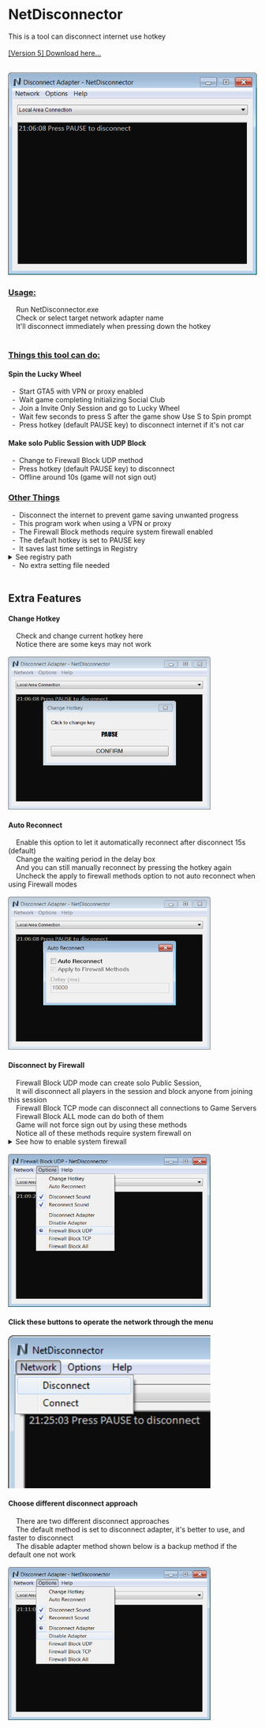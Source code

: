 # NetDisconnector
This is a tool can disconnect internet use hotkey<br>
<br>
[<ins>[Version 5] Download here...</ins>](https://github.com/Barracuda10/NetDisconnector/releases/download/1.4/NetDisconnector.exe)<br>
<!--[<ins>Download newer but not yet release version here...</ins>](https://raw.githubusercontent.com/Barracuda10/NetDisconnector/master/NetDisconnector/x64/Release/NetDisconnector.exe)<br>-->
<br>
<img src="https://raw.githubusercontent.com/Barracuda10/others/master/NetDisconnector/netdisconnector_main.png"><br>
<h3><ins>Usage:</ins></h3>
&nbsp;&nbsp;&nbsp;&nbsp;Run NetDisconnector.exe<br>
&nbsp;&nbsp;&nbsp;&nbsp;Check or select target network adapter name<br>
&nbsp;&nbsp;&nbsp;&nbsp;It'll disconnect immediately when pressing down the hotkey<br>
<br>
<h3><ins>Things this tool can do:</ins></h3>
<h4>Spin the Lucky Wheel</h4>
&nbsp;&nbsp;-&nbsp;&nbsp;Start GTA5 with VPN or proxy enabled<br>
&nbsp;&nbsp;-&nbsp;&nbsp;Wait game completing Initializing Social Club<br>
&nbsp;&nbsp;-&nbsp;&nbsp;Join a Invite Only Session and go to Lucky Wheel<br>
&nbsp;&nbsp;-&nbsp;&nbsp;Wait few seconds to press S after the game show Use S to Spin prompt<br>
&nbsp;&nbsp;-&nbsp;&nbsp;Press hotkey (default PAUSE key) to disconnect internet if it's not car<br>
<!--&nbsp;&nbsp;&nbsp;&nbsp;&nbsp;* Notice this method doesn't work very well now, consider wait 4.65 seconds instead<br>-->
<!--&nbsp;&nbsp;&nbsp;&nbsp;&nbsp;* Wait 4.65 seconds also work<br>-->
<!--&nbsp;&nbsp;&nbsp;&nbsp;&nbsp;* Another way to get more chance is to use the left stick of the controller<br>-->
<!--<h4>Make solo Public Session</h4>
&nbsp;&nbsp;-&nbsp;&nbsp;Press hotkey (default PAUSE key) to disconnect<br>
&nbsp;&nbsp;-&nbsp;&nbsp;Offline around 12s (count the reconnecting time)<br>
&nbsp;&nbsp;&nbsp;&nbsp;&nbsp;* This 12s count the reconnecting time, it means this time must subtract around 3s reconnecting time<br>
&nbsp;&nbsp;&nbsp;&nbsp;&nbsp;* Game will force sign out after offline 15s<br>-->
<h4>Make solo Public Session with UDP Block</h4>
&nbsp;&nbsp;-&nbsp;&nbsp;Change to Firewall Block UDP method<br>
&nbsp;&nbsp;-&nbsp;&nbsp;Press hotkey (default PAUSE key) to disconnect<br>
&nbsp;&nbsp;-&nbsp;&nbsp;Offline around 10s (game will not sign out)<br>
<h3><ins>Other Things</ins></h3>
&nbsp;&nbsp;-&nbsp;&nbsp;Disconnect the internet to prevent game saving unwanted progress<br>
&nbsp;&nbsp;-&nbsp;&nbsp;This program work when using a VPN or proxy<br>
&nbsp;&nbsp;-&nbsp;&nbsp;The Firewall Block methods require system firewall enabled<br>
&nbsp;&nbsp;-&nbsp;&nbsp;The default hotkey is set to PAUSE key<br>
&nbsp;&nbsp;-&nbsp;&nbsp;It saves last time settings in Registry<details><summary>See registry path</summary>
&nbsp;&nbsp;-&nbsp;&nbsp;HKEY_CURRENT_USER\Software\NetDisconnector\NetDisconnector\Settings<br>
</details>
&nbsp;&nbsp;-&nbsp;&nbsp;No extra setting file needed<br>
<br>
<h2>Extra Features</h2>
<h4>Change Hotkey</h4>
&nbsp;&nbsp;&nbsp;&nbsp;Check and change current hotkey here<br>
&nbsp;&nbsp;&nbsp;&nbsp;Notice there are some keys may not work<br>
<br>
<img src="https://raw.githubusercontent.com/Barracuda10/others/master/NetDisconnector/netdisconnector_feature_1.png" width="410" height="310"><br>
<h4>Auto Reconnect</h4>
&nbsp;&nbsp;&nbsp;&nbsp;Enable this option to let it automatically reconnect after disconnect 15s (default)<br>
&nbsp;&nbsp;&nbsp;&nbsp;Change the waiting period in the delay box<br>
&nbsp;&nbsp;&nbsp;&nbsp;And you can still manually reconnect by pressing the hotkey again<br>
&nbsp;&nbsp;&nbsp;&nbsp;Uncheck the apply to firewall methods option to not auto reconnect when using Firewall modes<br>
<br>
<img src="https://raw.githubusercontent.com/Barracuda10/others/master/NetDisconnector/netdisconnector_feature_2.png" width="410" height="310"><br>
<h4>Disconnect by Firewall</h4>
&nbsp;&nbsp;&nbsp;&nbsp;Firewall Block UDP mode can create solo Public Session, <br>
&nbsp;&nbsp;&nbsp;&nbsp;It will disconnect all players in the session and block anyone from joining this session<br>
&nbsp;&nbsp;&nbsp;&nbsp;Firewall Block TCP mode can disconnect all connections to Game Servers<br>
&nbsp;&nbsp;&nbsp;&nbsp;Firewall Block ALL mode can do both of them<br>
&nbsp;&nbsp;&nbsp;&nbsp;Game will not force sign out by using these methods<br>
&nbsp;&nbsp;&nbsp;&nbsp;Notice all of these methods require system firewall on<br>
<details>
      <summary>See how to enable system firewall</summary>
      <br>
      <img src="https://raw.githubusercontent.com/Barracuda10/others/master/NetDisconnector/netdisconnector_feature_help_2.png" width=267 height=216><br>
      &nbsp;&nbsp;-&nbsp;&nbsp;Choose Open Firewall Settings in Help<br>
      <img src="https://raw.githubusercontent.com/Barracuda10/others/master/NetDisconnector/netdisconnector_fw.png" width=267 height=216><br>
      &nbsp;&nbsp;-&nbsp;&nbsp;Choose Turn Windows Defender Firewall on or off<br>
      <img src="https://raw.githubusercontent.com/Barracuda10/others/master/NetDisconnector/netdisconnector_fw_on.png" width=267 height=216><br>
      &nbsp;&nbsp;-&nbsp;&nbsp;Turn both network settings to on (If know which network profile is using, only need to turn currently using one on)<br>
</details>
<br>
<img src="https://raw.githubusercontent.com/Barracuda10/others/master/NetDisconnector/netdisconnector_feature_3-5.png" width="410" height="310"><br>
<h4>Click these buttons to operate the network through the menu</h4>
<img src="https://raw.githubusercontent.com/Barracuda10/others/master/NetDisconnector/netdisconnector_manul.png" width="410" height="310"><br>
<h4>Choose different disconnect approach</h4>
&nbsp;&nbsp;&nbsp;&nbsp;There are two different disconnect approaches<br>
&nbsp;&nbsp;&nbsp;&nbsp;The default method is set to disconnect adapter, it's better to use, and faster to disconnect<br>
&nbsp;&nbsp;&nbsp;&nbsp;The disable adapter method shown below is a backup method if the default one not work<br>
<br>
<img src="https://raw.githubusercontent.com/Barracuda10/others/master/NetDisconnector/netdisconnector_method.png" width="410" height="310"><br>
